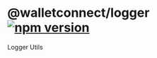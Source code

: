 # @walletconnect/logger [![npm version](https://badge.fury.io/js/%40walletconnect%2Flogger.svg)](https://badge.fury.io/js/%40walletconnect%2Flogger)

Logger Utils
